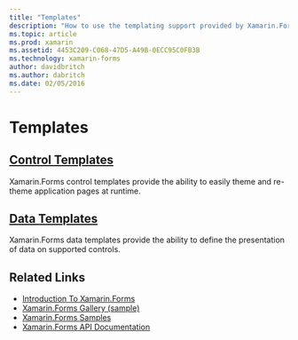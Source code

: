 ```yaml
---
title: "Templates"
description: "How to use the templating support provided by Xamarin.Forms"
ms.topic: article
ms.prod: xamarin
ms.assetid: 4453C209-C068-47D5-A49B-0ECC95C0FB3B
ms.technology: xamarin-forms
author: davidbritch
ms.author: dabritch
ms.date: 02/05/2016
---
```


# Templates

## [Control Templates](control-templates/index.md)

Xamarin.Forms control templates provide the ability to easily theme and re-theme application pages at runtime.

## [Data Templates](data-templates/index.md)

Xamarin.Forms data templates provide the ability to define the presentation of data on supported controls.


## Related Links

- [Introduction To Xamarin.Forms](~/xamarin-forms/get-started/introduction-to-xamarin-forms.md)
- [Xamarin.Forms Gallery (sample)](https://developer.xamarin.com/samples/FormsGallery/)
- [Xamarin.Forms Samples](https://developer.xamarin.com/samples/tag/Xamarin.Forms/)
- [Xamarin.Forms API Documentation](https://developer.xamarin.com/api/namespace/Xamarin.Forms/)
